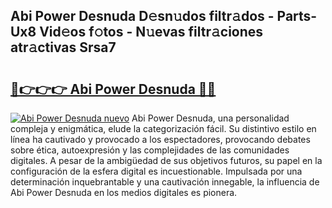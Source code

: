 ## Abi Power Desnuda D𝚎sn𝚞dos filtr𝚊dos - Parts-Ux8 Vid𝚎os f𝚘tos - N𝚞evas filtr𝚊ciones atr𝚊ctivas Srsa7

# <h2><a href="http://mb35x8b.tromn.icu/?c=Abi+Power+Desnuda">🔗👉👉👉 Abi Power Desnuda 🔗🔗</a></h2>

[![Abi Power Desnuda nuevo](https://i.imgur.com/pEAQMta.gif)](http://mb35x8b.tromn.icu/?c=Abi+Power+Desnuda)
Abi Power Desnuda, una personalidad compleja y enigmática, elude la categorización fácil. Su distintivo estilo en línea ha cautivado y provocado a los espectadores, provocando debates sobre ética, autoexpresión y las complejidades de las comunidades digitales. A pesar de la ambigüedad de sus objetivos futuros, su papel en la configuración de la esfera digital es incuestionable. Impulsada por una determinación inquebrantable y una cautivación innegable, la influencia de Abi Power Desnuda en los medios digitales es pionera.
